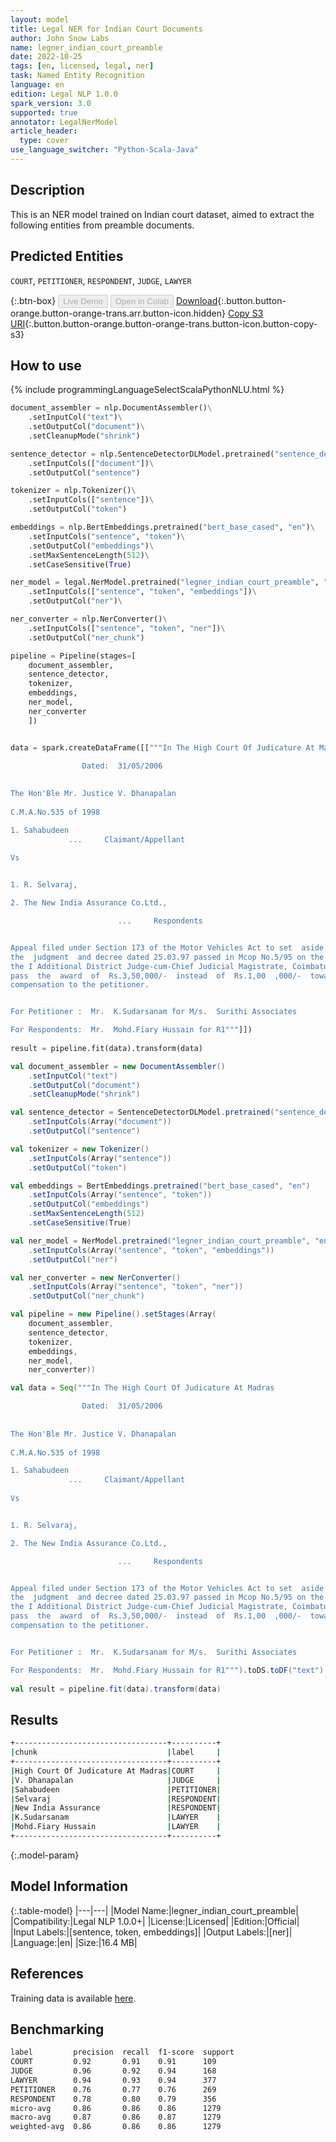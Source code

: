 ```yaml
---
layout: model
title: Legal NER for Indian Court Documents
author: John Snow Labs
name: legner_indian_court_preamble
date: 2022-10-25
tags: [en, licensed, legal, ner]
task: Named Entity Recognition
language: en
edition: Legal NLP 1.0.0
spark_version: 3.0
supported: true
annotator: LegalNerModel
article_header:
  type: cover
use_language_switcher: "Python-Scala-Java"
---
```


## Description

This is an NER model trained on Indian court dataset, aimed to extract the following entities from preamble documents.

## Predicted Entities

`COURT`, `PETITIONER`, `RESPONDENT`, `JUDGE`, `LAWYER`

{:.btn-box}
<button class="button button-orange" disabled>Live Demo</button>
<button class="button button-orange" disabled>Open in Colab</button>
[Download](https://s3.amazonaws.com/auxdata.johnsnowlabs.com/legal/models/legner_indian_court_preamble_en_1.0.0_3.0_1666702718567.zip){:.button.button-orange.button-orange-trans.arr.button-icon.hidden}
[Copy S3 URI](s3://auxdata.johnsnowlabs.com/legal/models/legner_indian_court_preamble_en_1.0.0_3.0_1666702718567.zip){:.button.button-orange.button-orange-trans.button-icon.button-copy-s3}

## How to use



<div class="tabs-box" markdown="1">
{% include programmingLanguageSelectScalaPythonNLU.html %}

```python
document_assembler = nlp.DocumentAssembler()\
    .setInputCol("text")\
    .setOutputCol("document")\
    .setCleanupMode("shrink")

sentence_detector = nlp.SentenceDetectorDLModel.pretrained("sentence_detector_dl", "en")\
    .setInputCols(["document"])\
    .setOutputCol("sentence")

tokenizer = nlp.Tokenizer()\
    .setInputCols(["sentence"])\
    .setOutputCol("token")

embeddings = nlp.BertEmbeddings.pretrained("bert_base_cased", "en")\
    .setInputCols("sentence", "token")\
    .setOutputCol("embeddings")\
    .setMaxSentenceLength(512)\
    .setCaseSensitive(True)

ner_model = legal.NerModel.pretrained("legner_indian_court_preamble", "en", "legal/models")\
    .setInputCols(["sentence", "token", "embeddings"])\
    .setOutputCol("ner")\

ner_converter = nlp.NerConverter()\
    .setInputCols(["sentence", "token", "ner"])\
    .setOutputCol("ner_chunk")

pipeline = Pipeline(stages=[
    document_assembler,
    sentence_detector,
    tokenizer,
    embeddings,
    ner_model,
    ner_converter   
    ])


data = spark.createDataFrame([["""In The High Court Of Judicature At Madras 

                Dated:  31/05/2006  
                
                
The Hon'Ble Mr. Justice V. Dhanapalan         
                
C.M.A.No.535 of 1998

1. Sahabudeen               
             ...     Claimant/Appellant
                            
Vs


1. R. Selvaraj,

2. The New India Assurance Co.Ltd., 

                        ...     Respondents


Appeal filed under Section 173 of the Motor Vehicles Act to set  aside
the  judgment  and decree dated 25.03.97 passed in Mcop No.5/95 on the file of
the I Additional District Judge-cum-Chief Judicial Magistrate, Coimbatore  and
pass  the  award  of  Rs.3,50,000/-  instead  of  Rs.1,00  ,000/-  towards the
compensation to the petitioner.


For Petitioner :  Mr.  K.Sudarsanam for M/s.  Surithi Associates

For Respondents:  Mr.  Mohd.Fiary Hussain for R1"""]])
                             
result = pipeline.fit(data).transform(data)
```
```scala
val document_assembler = new DocumentAssembler()
    .setInputCol("text")
    .setOutputCol("document")
    .setCleanupMode("shrink")

val sentence_detector = SentenceDetectorDLModel.pretrained("sentence_detector_dl", "en")
    .setInputCols(Array("document"))
    .setOutputCol("sentence")

val tokenizer = new Tokenizer()
    .setInputCols(Array("sentence"))
    .setOutputCol("token")

val embeddings = BertEmbeddings.pretrained("bert_base_cased", "en")
    .setInputCols(Array("sentence", "token"))
    .setOutputCol("embeddings")
    .setMaxSentenceLength(512)
    .setCaseSensitive(True)

val ner_model = NerModel.pretrained("legner_indian_court_preamble", "en", "legal/models")
    .setInputCols(Array("sentence", "token", "embeddings"))
    .setOutputCol("ner")

val ner_converter = new NerConverter()
    .setInputCols(Array("sentence", "token", "ner"))
    .setOutputCol("ner_chunk")

val pipeline = new Pipeline().setStages(Array(
    document_assembler,
    sentence_detector,
    tokenizer,
    embeddings,
    ner_model,
    ner_converter))

val data = Seq("""In The High Court Of Judicature At Madras 

                Dated:  31/05/2006  
                
                
The Hon'Ble Mr. Justice V. Dhanapalan         
                
C.M.A.No.535 of 1998

1. Sahabudeen               
             ...     Claimant/Appellant
                            
Vs


1. R. Selvaraj,

2. The New India Assurance Co.Ltd., 

                        ...     Respondents


Appeal filed under Section 173 of the Motor Vehicles Act to set  aside
the  judgment  and decree dated 25.03.97 passed in Mcop No.5/95 on the file of
the I Additional District Judge-cum-Chief Judicial Magistrate, Coimbatore  and
pass  the  award  of  Rs.3,50,000/-  instead  of  Rs.1,00  ,000/-  towards the
compensation to the petitioner.


For Petitioner :  Mr.  K.Sudarsanam for M/s.  Surithi Associates

For Respondents:  Mr.  Mohd.Fiary Hussain for R1""").toDS.toDF("text")
                             
val result = pipeline.fit(data).transform(data)
```
</div>

## Results

```bash
+----------------------------------+----------+
|chunk                             |label     |
+----------------------------------+----------+
|High Court Of Judicature At Madras|COURT     |
|V. Dhanapalan                     |JUDGE     |
|Sahabudeen                        |PETITIONER|
|Selvaraj                          |RESPONDENT|
|New India Assurance               |RESPONDENT|
|K.Sudarsanam                      |LAWYER    |
|Mohd.Fiary Hussain                |LAWYER    |
+----------------------------------+----------+
```

{:.model-param}
## Model Information

{:.table-model}
|---|---|
|Model Name:|legner_indian_court_preamble|
|Compatibility:|Legal NLP 1.0.0+|
|License:|Licensed|
|Edition:|Official|
|Input Labels:|[sentence, token, embeddings]|
|Output Labels:|[ner]|
|Language:|en|
|Size:|16.4 MB|

## References

Training data is available [here](https://github.com/Legal-NLP-EkStep/legal_NER#3-data).

## Benchmarking

```bash
label         precision  recall  f1-score  support 
COURT         0.92       0.91    0.91      109     
JUDGE         0.96       0.92    0.94      168     
LAWYER        0.94       0.93    0.94      377     
PETITIONER    0.76       0.77    0.76      269     
RESPONDENT    0.78       0.80    0.79      356     
micro-avg     0.86       0.86    0.86      1279    
macro-avg     0.87       0.86    0.87      1279    
weighted-avg  0.86       0.86    0.86      1279
```
